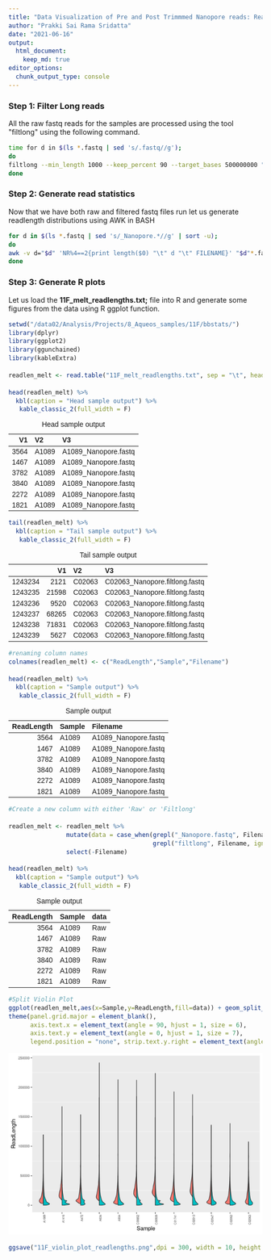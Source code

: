 ```yaml
---
title: "Data Visualization of Pre and Post Trimmmed Nanopore reads: Read length distribution"
author: "Prakki Sai Rama Sridatta"
date: "2021-06-16"
output:
  html_document:
    keep_md: true
editor_options: 
  chunk_output_type: console
---
```




### Step 1: Filter Long reads 

All the raw fastq reads for the samples are processed using the tool "filtlong" using the following command.


```bash
time for d in $(ls *.fastq | sed 's/.fastq//g'); 
do 
filtlong --min_length 1000 --keep_percent 90 --target_bases 500000000 "$d".fastq > "$d".filtlong.fastq & 
done
```

### Step 2: Generate read statistics
Now that we have both raw and filtered fastq files run let us generate readlength distributions using AWK in BASH


```bash
for d in $(ls *.fastq | sed 's/_Nanopore.*//g' | sort -u);
do 
awk -v d="$d" 'NR%4==2{print length($0) "\t" d "\t" FILENAME}' "$d"*.fastq >>11F_melt_readlengths.txt; 
done 
```

### Step 3: Generate R plots

Let us load the **11F_melt_readlengths.txt;** file into R and generate some figures from the data using R ggplot function.

```r
setwd("/data02/Analysis/Projects/8_Aqueos_samples/11F/bbstats/")
library(dplyr)
library(ggplot2)
library(ggunchained)
library(kableExtra)

readlen_melt <- read.table("11F_melt_readlengths.txt", sep = "\t", header = FALSE)

head(readlen_melt) %>%
  kbl(caption = "Head sample output") %>%
   kable_classic_2(full_width = F)
```

<table class=" lightable-classic-2" style='font-family: "Arial Narrow", "Source Sans Pro", sans-serif; width: auto !important; margin-left: auto; margin-right: auto;'>
<caption>Head sample output</caption>
 <thead>
  <tr>
   <th style="text-align:right;"> V1 </th>
   <th style="text-align:left;"> V2 </th>
   <th style="text-align:left;"> V3 </th>
  </tr>
 </thead>
<tbody>
  <tr>
   <td style="text-align:right;"> 3564 </td>
   <td style="text-align:left;"> A1089 </td>
   <td style="text-align:left;"> A1089_Nanopore.fastq </td>
  </tr>
  <tr>
   <td style="text-align:right;"> 1467 </td>
   <td style="text-align:left;"> A1089 </td>
   <td style="text-align:left;"> A1089_Nanopore.fastq </td>
  </tr>
  <tr>
   <td style="text-align:right;"> 3782 </td>
   <td style="text-align:left;"> A1089 </td>
   <td style="text-align:left;"> A1089_Nanopore.fastq </td>
  </tr>
  <tr>
   <td style="text-align:right;"> 3840 </td>
   <td style="text-align:left;"> A1089 </td>
   <td style="text-align:left;"> A1089_Nanopore.fastq </td>
  </tr>
  <tr>
   <td style="text-align:right;"> 2272 </td>
   <td style="text-align:left;"> A1089 </td>
   <td style="text-align:left;"> A1089_Nanopore.fastq </td>
  </tr>
  <tr>
   <td style="text-align:right;"> 1821 </td>
   <td style="text-align:left;"> A1089 </td>
   <td style="text-align:left;"> A1089_Nanopore.fastq </td>
  </tr>
</tbody>
</table>

```r
tail(readlen_melt) %>%
  kbl(caption = "Tail sample output") %>%
   kable_classic_2(full_width = F)
```

<table class=" lightable-classic-2" style='font-family: "Arial Narrow", "Source Sans Pro", sans-serif; width: auto !important; margin-left: auto; margin-right: auto;'>
<caption>Tail sample output</caption>
 <thead>
  <tr>
   <th style="text-align:left;">   </th>
   <th style="text-align:right;"> V1 </th>
   <th style="text-align:left;"> V2 </th>
   <th style="text-align:left;"> V3 </th>
  </tr>
 </thead>
<tbody>
  <tr>
   <td style="text-align:left;"> 1243234 </td>
   <td style="text-align:right;"> 2121 </td>
   <td style="text-align:left;"> C02063 </td>
   <td style="text-align:left;"> C02063_Nanopore.filtlong.fastq </td>
  </tr>
  <tr>
   <td style="text-align:left;"> 1243235 </td>
   <td style="text-align:right;"> 21598 </td>
   <td style="text-align:left;"> C02063 </td>
   <td style="text-align:left;"> C02063_Nanopore.filtlong.fastq </td>
  </tr>
  <tr>
   <td style="text-align:left;"> 1243236 </td>
   <td style="text-align:right;"> 9520 </td>
   <td style="text-align:left;"> C02063 </td>
   <td style="text-align:left;"> C02063_Nanopore.filtlong.fastq </td>
  </tr>
  <tr>
   <td style="text-align:left;"> 1243237 </td>
   <td style="text-align:right;"> 68265 </td>
   <td style="text-align:left;"> C02063 </td>
   <td style="text-align:left;"> C02063_Nanopore.filtlong.fastq </td>
  </tr>
  <tr>
   <td style="text-align:left;"> 1243238 </td>
   <td style="text-align:right;"> 71831 </td>
   <td style="text-align:left;"> C02063 </td>
   <td style="text-align:left;"> C02063_Nanopore.filtlong.fastq </td>
  </tr>
  <tr>
   <td style="text-align:left;"> 1243239 </td>
   <td style="text-align:right;"> 5627 </td>
   <td style="text-align:left;"> C02063 </td>
   <td style="text-align:left;"> C02063_Nanopore.filtlong.fastq </td>
  </tr>
</tbody>
</table>

```r
#renaming column names
colnames(readlen_melt) <- c("ReadLength","Sample","Filename")

head(readlen_melt) %>%
  kbl(caption = "Sample output") %>%
   kable_classic_2(full_width = F)
```

<table class=" lightable-classic-2" style='font-family: "Arial Narrow", "Source Sans Pro", sans-serif; width: auto !important; margin-left: auto; margin-right: auto;'>
<caption>Sample output</caption>
 <thead>
  <tr>
   <th style="text-align:right;"> ReadLength </th>
   <th style="text-align:left;"> Sample </th>
   <th style="text-align:left;"> Filename </th>
  </tr>
 </thead>
<tbody>
  <tr>
   <td style="text-align:right;"> 3564 </td>
   <td style="text-align:left;"> A1089 </td>
   <td style="text-align:left;"> A1089_Nanopore.fastq </td>
  </tr>
  <tr>
   <td style="text-align:right;"> 1467 </td>
   <td style="text-align:left;"> A1089 </td>
   <td style="text-align:left;"> A1089_Nanopore.fastq </td>
  </tr>
  <tr>
   <td style="text-align:right;"> 3782 </td>
   <td style="text-align:left;"> A1089 </td>
   <td style="text-align:left;"> A1089_Nanopore.fastq </td>
  </tr>
  <tr>
   <td style="text-align:right;"> 3840 </td>
   <td style="text-align:left;"> A1089 </td>
   <td style="text-align:left;"> A1089_Nanopore.fastq </td>
  </tr>
  <tr>
   <td style="text-align:right;"> 2272 </td>
   <td style="text-align:left;"> A1089 </td>
   <td style="text-align:left;"> A1089_Nanopore.fastq </td>
  </tr>
  <tr>
   <td style="text-align:right;"> 1821 </td>
   <td style="text-align:left;"> A1089 </td>
   <td style="text-align:left;"> A1089_Nanopore.fastq </td>
  </tr>
</tbody>
</table>

```r
#Create a new column with either 'Raw' or 'Filtlong'

readlen_melt <- readlen_melt %>% 
                mutate(data = case_when(grepl("_Nanopore.fastq", Filename) ~ "Raw",
                                        grepl("filtlong", Filename, ignore.case = TRUE) ~"Filtlong")) %>% 
                select(-Filename) 

head(readlen_melt) %>%
  kbl(caption = "Sample output") %>%
   kable_classic_2(full_width = F)
```

<table class=" lightable-classic-2" style='font-family: "Arial Narrow", "Source Sans Pro", sans-serif; width: auto !important; margin-left: auto; margin-right: auto;'>
<caption>Sample output</caption>
 <thead>
  <tr>
   <th style="text-align:right;"> ReadLength </th>
   <th style="text-align:left;"> Sample </th>
   <th style="text-align:left;"> data </th>
  </tr>
 </thead>
<tbody>
  <tr>
   <td style="text-align:right;"> 3564 </td>
   <td style="text-align:left;"> A1089 </td>
   <td style="text-align:left;"> Raw </td>
  </tr>
  <tr>
   <td style="text-align:right;"> 1467 </td>
   <td style="text-align:left;"> A1089 </td>
   <td style="text-align:left;"> Raw </td>
  </tr>
  <tr>
   <td style="text-align:right;"> 3782 </td>
   <td style="text-align:left;"> A1089 </td>
   <td style="text-align:left;"> Raw </td>
  </tr>
  <tr>
   <td style="text-align:right;"> 3840 </td>
   <td style="text-align:left;"> A1089 </td>
   <td style="text-align:left;"> Raw </td>
  </tr>
  <tr>
   <td style="text-align:right;"> 2272 </td>
   <td style="text-align:left;"> A1089 </td>
   <td style="text-align:left;"> Raw </td>
  </tr>
  <tr>
   <td style="text-align:right;"> 1821 </td>
   <td style="text-align:left;"> A1089 </td>
   <td style="text-align:left;"> Raw </td>
  </tr>
</tbody>
</table>

```r
#Split Violin Plot
ggplot(readlen_melt,aes(x=Sample,y=ReadLength,fill=data)) + geom_split_violin() +
theme(panel.grid.major = element_blank(),
      axis.text.x = element_text(angle = 90, hjust = 1, size = 6),
      axis.text.y = element_text(angle = 0, hjust = 1, size = 7), 
      legend.position = "none", strip.text.y.right = element_text(angle = 0), strip.text.x.top = element_text(angle = 90)) 
```

![](readlenDist_files/figure-html/bb-1.png)<!-- -->

```r
ggsave("11F_violin_plot_readlengths.png",dpi = 300, width = 10, height = 5, units = "in")
```

